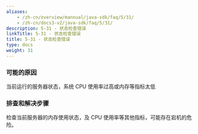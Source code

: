 ```yaml
---
aliases:
    - /zh-cn/overview/mannual/java-sdk/faq/5/31/
    - /zh-cn/docs3-v2/java-sdk/faq/5/31/
description: 5-31 - 状态检查错误
linkTitle: 5-31 - 状态检查错误
title: 5-31 - 状态检查错误
type: docs
weight: 31
---
```







### 可能的原因

当前运行的服务器状态，系统 CPU 使用率过高或内存等指标太低

### 排查和解决步骤

检查当前服务器的内存使用状态，及 CPU 使用率等其他指标，可能存在宕机的危险。
